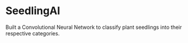 # SeedlingAI
Built a Convolutional Neural Network to classify plant seedlings into their respective categories.
